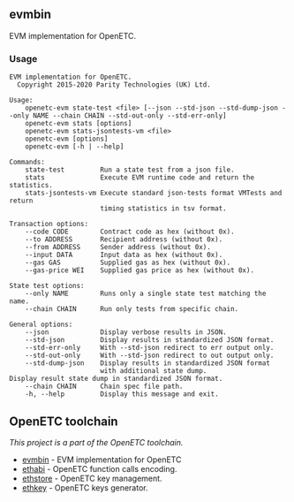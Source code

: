 ## evmbin

EVM implementation for OpenETC.

### Usage

```
EVM implementation for OpenETC.
  Copyright 2015-2020 Parity Technologies (UK) Ltd.

Usage:
    openetc-evm state-test <file> [--json --std-json --std-dump-json --only NAME --chain CHAIN --std-out-only --std-err-only]
    openetc-evm stats [options]
    openetc-evm stats-jsontests-vm <file>
    openetc-evm [options]
    openetc-evm [-h | --help]

Commands:
    state-test         Run a state test from a json file.
    stats              Execute EVM runtime code and return the statistics.
    stats-jsontests-vm Execute standard json-tests format VMTests and return
                       timing statistics in tsv format.

Transaction options:
    --code CODE        Contract code as hex (without 0x).
    --to ADDRESS       Recipient address (without 0x).
    --from ADDRESS     Sender address (without 0x).
    --input DATA       Input data as hex (without 0x).
    --gas GAS          Supplied gas as hex (without 0x).
    --gas-price WEI    Supplied gas price as hex (without 0x).

State test options:
    --only NAME        Runs only a single state test matching the name.
    --chain CHAIN      Run only tests from specific chain.

General options:
    --json             Display verbose results in JSON.
    --std-json         Display results in standardized JSON format.
    --std-err-only     With --std-json redirect to err output only.
    --std-out-only     With --std-json redirect to out output only.
    --std-dump-json    Display results in standardized JSON format
                       with additional state dump.
Display result state dump in standardized JSON format.
    --chain CHAIN      Chain spec file path.
    -h, --help         Display this message and exit.
```

## OpenETC toolchain
_This project is a part of the OpenETC toolchain._

- [evmbin](https://github.com/openetc/openetc/blob/master/evmbin/) - EVM implementation for OpenETC
- [ethabi](https://github.com/paritytech/ethabi) - OpenETC function calls encoding.
- [ethstore](https://github.com/openetc/openetc/blob/master/accounts/ethstore) - OpenETC key management.
- [ethkey](https://github.com/openetc/openetc/blob/master/accounts/ethkey) - OpenETC keys generator.
